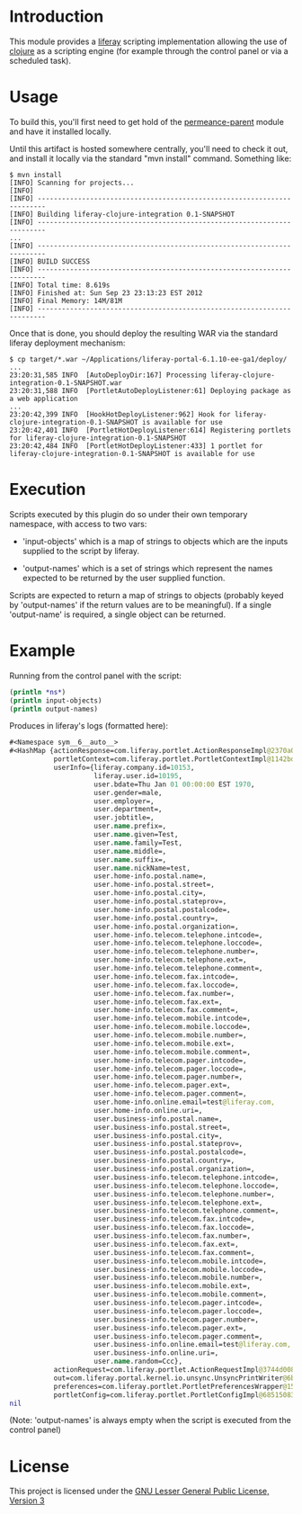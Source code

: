<!--
This file is part of liferay-clojure-integration.

liferay-clojure-integration is free software: you can redistribute it and/or
modify it under the terms of the GNU General Public License as published by the
Free Software Foundation, either version 3 of the License, or (at your option)
any later version.

liferay-clojure-integration is distributed in the hope that it will be useful,
but WITHOUT ANY WARRANTY; without even the implied warranty of MERCHANTABILITY
or FITNESS FOR A PARTICULAR PURPOSE. See the GNU General Public License for
more details.

You should have received a copy of the GNU General Public License along with
liferay-clojure-integration. If not, see <http://www.gnu.org/licenses/>.
-->
Introduction
============

This module provides a [liferay](http://www.liferay.com) scripting implementation allowing the use of
[clojure](http://www.clojure.org) as a scripting engine (for example through the control panel or via a scheduled
task).

Usage
=====

To build this, you'll first need to get hold of the [permeance-parent](https://github.com/permeance/permeance-parent)
module and have it installed locally.

Until this artifact is hosted somewhere centrally, you'll need to check it out, and install it locally
via the standard "mvn install" command. Something like:

```shell
$ mvn install
[INFO] Scanning for projects...
[INFO]
[INFO] ------------------------------------------------------------------------
[INFO] Building liferay-clojure-integration 0.1-SNAPSHOT
[INFO] ------------------------------------------------------------------------
...
[INFO] ------------------------------------------------------------------------
[INFO] BUILD SUCCESS
[INFO] ------------------------------------------------------------------------
[INFO] Total time: 8.619s
[INFO] Finished at: Sun Sep 23 23:13:23 EST 2012
[INFO] Final Memory: 14M/81M
[INFO] ------------------------------------------------------------------------
```

Once that is done, you should deploy the resulting WAR via the standard liferay deployment mechanism:

```shell
$ cp target/*.war ~/Applications/liferay-portal-6.1.10-ee-ga1/deploy/
...
23:20:31,585 INFO  [AutoDeployDir:167] Processing liferay-clojure-integration-0.1-SNAPSHOT.war
23:20:31,588 INFO  [PortletAutoDeployListener:61] Deploying package as a web application
...
23:20:42,399 INFO  [HookHotDeployListener:962] Hook for liferay-clojure-integration-0.1-SNAPSHOT is available for use
23:20:42,401 INFO  [PortletHotDeployListener:614] Registering portlets for liferay-clojure-integration-0.1-SNAPSHOT
23:20:42,484 INFO  [PortletHotDeployListener:433] 1 portlet for liferay-clojure-integration-0.1-SNAPSHOT is available for use
```

Execution
=========

Scripts executed by this plugin do so under their own temporary namespace, with access to two vars:

  + 'input-objects' which is a map of strings to objects which are the inputs supplied to the script by liferay.

  + 'output-names' which is a set of strings which represent the names expected to be returned by the user supplied
    function.

Scripts are expected to return a map of strings to objects (probably keyed by 'output-names' if the return values are
to be meaningful). If a single 'output-name' is required, a single object can be returned.

Example
=======

Running from the control panel with the script:

```clojure
(println *ns*)
(println input-objects)
(println output-names)
```

Produces in liferay's logs (formatted here):

```clojure
#<Namespace sym__6__auto__>
#<HashMap {actionResponse=com.liferay.portlet.ActionResponseImpl@2370a0ad,
           portletContext=com.liferay.portlet.PortletContextImpl@1142bdd,
           userInfo={liferay.company.id=10153,
                     liferay.user.id=10195,
                     user.bdate=Thu Jan 01 00:00:00 EST 1970,
                     user.gender=male,
                     user.employer=,
                     user.department=,
                     user.jobtitle=,
                     user.name.prefix=,
                     user.name.given=Test,
                     user.name.family=Test,
                     user.name.middle=,
                     user.name.suffix=,
                     user.name.nickName=test,
                     user.home-info.postal.name=,
                     user.home-info.postal.street=,
                     user.home-info.postal.city=,
                     user.home-info.postal.stateprov=,
                     user.home-info.postal.postalcode=,
                     user.home-info.postal.country=,
                     user.home-info.postal.organization=,
                     user.home-info.telecom.telephone.intcode=,
                     user.home-info.telecom.telephone.loccode=,
                     user.home-info.telecom.telephone.number=,
                     user.home-info.telecom.telephone.ext=,
                     user.home-info.telecom.telephone.comment=,
                     user.home-info.telecom.fax.intcode=,
                     user.home-info.telecom.fax.loccode=,
                     user.home-info.telecom.fax.number=,
                     user.home-info.telecom.fax.ext=,
                     user.home-info.telecom.fax.comment=,
                     user.home-info.telecom.mobile.intcode=,
                     user.home-info.telecom.mobile.loccode=,
                     user.home-info.telecom.mobile.number=,
                     user.home-info.telecom.mobile.ext=,
                     user.home-info.telecom.mobile.comment=,
                     user.home-info.telecom.pager.intcode=,
                     user.home-info.telecom.pager.loccode=,
                     user.home-info.telecom.pager.number=,
                     user.home-info.telecom.pager.ext=,
                     user.home-info.telecom.pager.comment=,
                     user.home-info.online.email=test@liferay.com,
                     user.home-info.online.uri=,
                     user.business-info.postal.name=,
                     user.business-info.postal.street=,
                     user.business-info.postal.city=,
                     user.business-info.postal.stateprov=,
                     user.business-info.postal.postalcode=,
                     user.business-info.postal.country=,
                     user.business-info.postal.organization=,
                     user.business-info.telecom.telephone.intcode=,
                     user.business-info.telecom.telephone.loccode=,
                     user.business-info.telecom.telephone.number=,
                     user.business-info.telecom.telephone.ext=,
                     user.business-info.telecom.telephone.comment=,
                     user.business-info.telecom.fax.intcode=,
                     user.business-info.telecom.fax.loccode=,
                     user.business-info.telecom.fax.number=,
                     user.business-info.telecom.fax.ext=,
                     user.business-info.telecom.fax.comment=,
                     user.business-info.telecom.mobile.intcode=,
                     user.business-info.telecom.mobile.loccode=,
                     user.business-info.telecom.mobile.number=,
                     user.business-info.telecom.mobile.ext=,
                     user.business-info.telecom.mobile.comment=,
                     user.business-info.telecom.pager.intcode=,
                     user.business-info.telecom.pager.loccode=,
                     user.business-info.telecom.pager.number=,
                     user.business-info.telecom.pager.ext=,
                     user.business-info.telecom.pager.comment=,
                     user.business-info.online.email=test@liferay.com,
                     user.business-info.online.uri=,
                     user.name.random=Ccc},
           actionRequest=com.liferay.portlet.ActionRequestImpl@3744d008,
           out=com.liferay.portal.kernel.io.unsync.UnsyncPrintWriter@6b5d991,
           preferences=com.liferay.portlet.PortletPreferencesWrapper@155871e4,
           portletConfig=com.liferay.portlet.PortletConfigImpl@68515083}>
nil
```

(Note: 'output-names' is always empty when the script is executed from the control panel)

License
=======

This project is licensed under the
[GNU Lesser General Public License, Version 3](http://www.gnu.org/licenses/lgpl-3.0.html)
